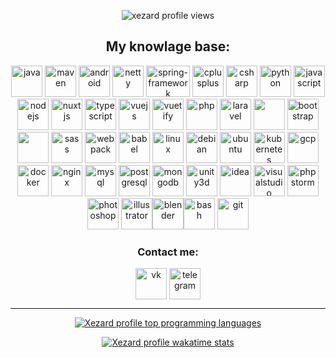 <p align="center">
  <img src="https://komarev.com/ghpvc/?username=xezard" alt="xezard profile views"/>
</p>

<h2 align="center">My knowlage base:</h2>
<p align="center">
  <img src="https://devicons.github.io/devicon/devicon.git/icons/java/java-original-wordmark.svg" alt="java" width="50" height="50" /> 
  <img src="https://cdn.icon-icons.com/icons2/2107/PNG/512/file_type_maven_icon_130397.png" alt="maven" width="50" height="50" /> 
  <img src="https://devicons.github.io/devicon/devicon.git/icons/android/android-original-wordmark.svg" alt="android" width="50" height="50" /> 
  <img src="https://design.jboss.org/netty/logo/final/netty_icon_256px.svg" alt="netty" width="50" height="50" /> 
  <img src="https://i.ya-webdesign.com/images/spring-logo-png-2.png" alt="spring-framework" width="70" height="50" />
  <img src="https://devicons.github.io/devicon/devicon.git/icons/cplusplus/cplusplus-original.svg" alt="cplusplus" width="50" height="50" /> 
  <img src="https://devicons.github.io/devicon/devicon.git/icons/csharp/csharp-original.svg" alt="csharp" width="50" height="50" /> 
  <img src="https://devicons.github.io/devicon/devicon.git/icons/python/python-original.svg" alt="python" width="50" height="50" /> 
  <img src="https://devicons.github.io/devicon/devicon.git/icons/javascript/javascript-original.svg" alt="javascript" width="50" height="50" /> 
  <img src="https://devicons.github.io/devicon/devicon.git/icons/nodejs/nodejs-original-wordmark.svg" alt="nodejs" width="50" height="50" /> 
  <img src="https://www.vectorlogo.zone/logos/nuxtjs/nuxtjs-icon.svg" alt="nuxtjs" width="50" height="50" /> 
  <img src="https://devicons.github.io/devicon/devicon.git/icons/typescript/typescript-original.svg" alt="typescript" width="50" height="50" /> 
  <img src="https://devicons.github.io/devicon/devicon.git/icons/vuejs/vuejs-original-wordmark.svg" alt="vuejs" width="50" height="50" /> 
  <img src="https://cdn.worldvectorlogo.com/logos/vuetify.svg" alt="vuetify" width="50" height="50" /> 
  <img src="https://devicons.github.io/devicon/devicon.git/icons/php/php-original.svg" alt="php" width="50" height="50" /> 
  <img src="https://devicons.github.io/devicon/devicon.git/icons/laravel/laravel-plain-wordmark.svg" alt="laravel" width="50" height="50" /> 
  <img src="https://cdn.iconscout.com/icon/free/png-256/html-2752158-2284975.png" width="50" height="50" />
  <img src="https://devicons.github.io/devicon/devicon.git/icons/bootstrap/bootstrap-plain.svg" alt="bootstrap" width="50" height="50" /> 
  <img src="https://cdn.iconscout.com/icon/free/png-256/css-131-722685.png" width="50" height="50" />
  <img src="https://devicons.github.io/devicon/devicon.git/icons/sass/sass-original.svg" alt="sass" width="50" height="50" /> 
  <img src="https://devicons.github.io/devicon/devicon.git/icons/webpack/webpack-original.svg" alt="webpack" width="50" height="50" /> 
  <img src="https://www.vectorlogo.zone/logos/babeljs/babeljs-icon.svg" alt="babel" width="50" height="50" /> <img src="https://devicons.github.io/devicon/devicon.git/icons/linux/linux-original.svg" alt="linux" width="50" height="50" /> <img src="https://devicon.dev/devicon.git/icons/debian/debian-original-wordmark.svg" alt="debian" width="50" height="50" /> <img src="https://devicon.dev/devicon.git/icons/ubuntu/ubuntu-plain-wordmark.svg" alt="ubuntu" width="50" height="50" /> <img src="https://www.vectorlogo.zone/logos/kubernetes/kubernetes-icon.svg" alt="kubernetes" width="50" height="50" /> <img src="https://www.vectorlogo.zone/logos/google_cloud/google_cloud-icon.svg" alt="gcp" width="50" height="50" /> <img src="https://devicons.github.io/devicon/devicon.git/icons/docker/docker-original-wordmark.svg" alt="docker" width="50" height="50" /> <img src="https://devicons.github.io/devicon/devicon.git/icons/nginx/nginx-original.svg" alt="nginx" width="50" height="50" /> <img src="https://devicons.github.io/devicon/devicon.git/icons/mysql/mysql-original-wordmark.svg" alt="mysql" width="50" height="50" /> <img src="https://devicons.github.io/devicon/devicon.git/icons/postgresql/postgresql-original-wordmark.svg" alt="postgresql" width="50" height="50" /> <img src="https://devicons.github.io/devicon/devicon.git/icons/mongodb/mongodb-original-wordmark.svg" alt="mongodb" width="50" height="50" /> <img src="https://www.vectorlogo.zone/logos/unity3d/unity3d-icon.svg" alt="unity3d" width="50" height="50" /> <img src="https://devicon.dev/devicon.git/icons/intellij/intellij-original.svg" alt="idea" width="50" height="50" /> <img src="https://devicon.dev/devicon.git/icons/visualstudio/visualstudio-plain.svg" alt="visualstudio" width="50" height="50" /> <img src="https://devicon.dev/devicon.git/icons/phpstorm/phpstorm-original-wordmark.svg" alt="phpstorm" width="50" height="50" /> <img src="https://devicons.github.io/devicon/devicon.git/icons/photoshop/photoshop-plain.svg" alt="photoshop" width="50" height="50" /> <img src="https://www.vectorlogo.zone/logos/adobe_illustrator/adobe_illustrator-icon.svg" alt="illustrator" width="50" height="50" /><img src="https://download.blender.org/branding/community/blender_community_badge_white.svg" alt="blender" width="50" height="50" /><img src="https://www.vectorlogo.zone/logos/gnu_bash/gnu_bash-icon.svg" alt="bash" width="50" height="50" /> <img src="https://www.vectorlogo.zone/logos/git-scm/git-scm-icon.svg" alt="git" width="50" height="50" /></p>

<h3 align="center">Contact me:</h3>
<p align="center">
  <a href="https://vk.com/xezard" target="blank"><img src="https://cdn.worldvectorlogo.com/logos/vkcom.svg" alt="vk" width="50" height="50" align="center"/></a>
  <a href="https://t.me/xezard" target="blank"><img src="https://upload.wikimedia.org/wikipedia/commons/8/82/Telegram_logo.svg" alt="telegram" width="50" height="50" align="center"/></a>
</p>

<hr/>

<p align="center">
  <a href="https://github.com/xezard"> 
    <img src="https://github-readme-stats.vercel.app/api/top-langs/?username=xezard&amp;layout=compact" alt="Xezard profile top programming languages" /> 
  </a>
</p>

<p align="center">
  <a href="https://github.com/xezard"> 
    <img src="https://github-readme-stats.vercel.app/api/wakatime?username=Xezard" alt="Xezard profile wakatime stats" /> 
  </a>
</p>

